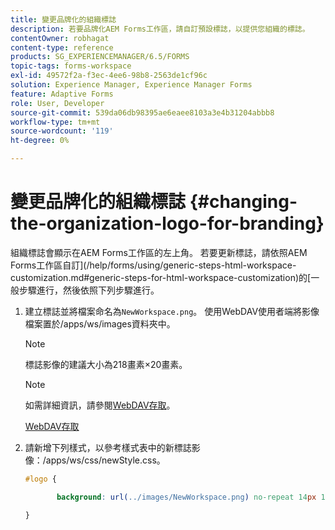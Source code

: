 ```yaml
---
title: 變更品牌化的組織標誌
description: 若要品牌化AEM Forms工作區，請自訂預設標誌，以提供您組織的標誌。
contentOwner: robhagat
content-type: reference
products: SG_EXPERIENCEMANAGER/6.5/FORMS
topic-tags: forms-workspace
exl-id: 49572f2a-f3ec-4ee6-98b8-2563de1cf96c
solution: Experience Manager, Experience Manager Forms
feature: Adaptive Forms
role: User, Developer
source-git-commit: 539da06db98395ae6eaee8103a3e4b31204abbb8
workflow-type: tm+mt
source-wordcount: '119'
ht-degree: 0%

---
```


# 變更品牌化的組織標誌 {#changing-the-organization-logo-for-branding}

組織標誌會顯示在AEM Forms工作區的左上角。 若要更新標誌，請依照AEM Forms工作區自訂](/help/forms/using/generic-steps-html-workspace-customization.md#generic-steps-for-html-workspace-customization)的[一般步驟進行，然後依照下列步驟進行。

1. 建立標誌並將檔案命名為`NewWorkspace.png`。 使用WebDAV使用者端將影像檔案置於/apps/ws/images資料夾中。

   >[!NOTE]
   >
   >標誌影像的建議大小為218畫素×20畫素。

   >[!NOTE]
   >
   >如需詳細資訊，請參閱[WebDAV存取](https://experienceleague.adobe.com/docs/experience-manager-65/administering/contentmanagement/webdav-access.html?lang=en)。

   [WebDAV存取](https://experienceleague.adobe.com/docs/experience-manager-65/administering/contentmanagement/webdav-access.html?lang=en)

1. 請新增下列樣式，以參考樣式表中的新標誌影像：/apps/ws/css/newStyle.css。

   ```css
   #logo {
   
          background: url(../images/NewWorkspace.png) no-repeat 14px 11px;
   
   }
   ```
